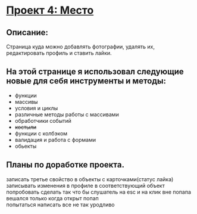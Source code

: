 # [Проект 4: Место](https://podogas.github.io/mesto/)

## Описание:
Страница куда можно добавлять фотографии, удалять их, редактировать профиль и ставить лайки.

## На этой странице я использовал следующие новые для себя инструменты и методы:
* функции 
* массивы
* условия и циклы
* различные методы работы с массивами
* обработчики событий
* <strike>костыли</strike>
* функции с колбэком
* валидация и работа с формами
* обьекты

## Планы по доработке проекта.
  записать третье свойство в объекты с карточками(статус лайка)  
  записывать изменения в профиле в соответствующий объект  
  попробовать сделать так что бы слушатель на esc и на клик вне попапа вешался только когда открыт попап  
  попытаться написать все не так уродливо  
